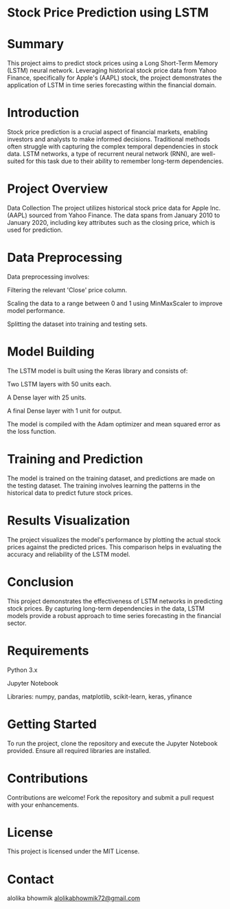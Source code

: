 # Stock Price Prediction using LSTM
# Summary
This project aims to predict stock prices using a Long Short-Term Memory (LSTM) neural network. Leveraging historical stock price data from Yahoo Finance, specifically for Apple's (AAPL) stock, the project demonstrates the application of LSTM in time series forecasting within the financial domain.

# Introduction
Stock price prediction is a crucial aspect of financial markets, enabling investors and analysts to make informed decisions. Traditional methods often struggle with capturing the complex temporal dependencies in stock data. LSTM networks, a type of recurrent neural network (RNN), are well-suited for this task due to their ability to remember long-term dependencies.

# Project Overview
Data Collection
The project utilizes historical stock price data for Apple Inc. (AAPL) sourced from Yahoo Finance. The data spans from January 2010 to January 2020, including key attributes such as the closing price, which is used for prediction.

# Data Preprocessing
Data preprocessing involves:

Filtering the relevant 'Close' price column.

Scaling the data to a range between 0 and 1 using MinMaxScaler to improve model performance.

Splitting the dataset into training and testing sets.
# Model Building
The LSTM model is built using the Keras library and consists of:

Two LSTM layers with 50 units each.

A Dense layer with 25 units.

A final Dense layer with 1 unit for output.

The model is compiled with the Adam optimizer and mean squared error as the loss function.
# Training and Prediction
The model is trained on the training dataset, and predictions are made on the testing dataset. The training involves learning the patterns in the historical data to predict future stock prices.

# Results Visualization
The project visualizes the model's performance by plotting the actual stock prices against the predicted prices. This comparison helps in evaluating the accuracy and reliability of the LSTM model.

# Conclusion
This project demonstrates the effectiveness of LSTM networks in predicting stock prices. By capturing long-term dependencies in the data, LSTM models provide a robust approach to time series forecasting in the financial sector.

# Requirements
Python 3.x

Jupyter Notebook

Libraries: numpy, pandas, matplotlib, scikit-learn, keras, yfinance
# Getting Started
To run the project, clone the repository and execute the Jupyter Notebook provided. Ensure all required libraries are installed.

# Contributions
Contributions are welcome! Fork the repository and submit a pull request with your enhancements.

# License
This project is licensed under the MIT License.

# Contact
alolika bhowmik
alolikabhowmik72@gmail.com
